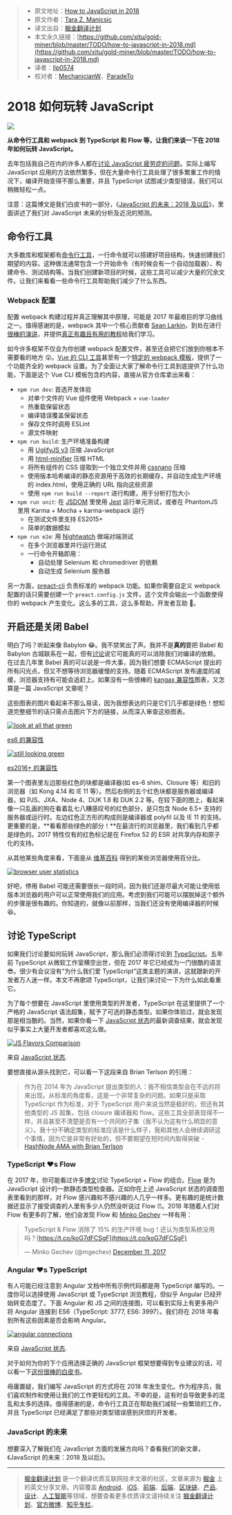 > * 原文地址：[How to JavaScript in 2018](https://www.telerik.com/blogs/how-to-javascript-in-2018)
> * 原文作者：[Tara Z. Manicsic](https://www.telerik.com/blogs/author/tara-manicsic)
> * 译文出自：[掘金翻译计划](https://github.com/xitu/gold-miner)
> * 本文永久链接：[https://github.com/xitu/gold-miner/blob/master/TODO/how-to-javascript-in-2018.md](https://github.com/xitu/gold-miner/blob/master/TODO/how-to-javascript-in-2018.md)
> * 译者：[llp0574](https://github.com/llp0574)
> * 校对者：[MechanicianW](https://github.com/MechanicianW)、[ParadeTo](https://github.com/ParadeTo)

# 2018 如何玩转 JavaScript

![](https://d585tldpucybw.cloudfront.net/sfimages/default-source/default-album/js_870x220_2.png?sfvrsn=2cce35f7_1)

**从命令行工具和 webpack 到 TypeScript 和 Flow 等，让我们来谈一下在 2018 年如何玩转 JavaScript。**

去年包括我自己在内的许多人都在[讨论 JavaScript 疲劳症的问题](https://developer.telerik.com/topics/web-development/javascripts-journey-2016/)。实际上编写 JavaScript 应用的方法依然繁多，但在大量命令行工具处理了很多繁重工作的情况下，编译开始变得不那么重要，并且 TypeScript 试图减少类型错误，我们可以稍微轻松一点。

注意：这篇博文是我们白皮书的一部分，《[JavaScript 的未来：2018 及以后](https://www.telerik.com/campaigns/kendo-ui/wp-javascript-future-2018)》，里面讲述了我们对 JavaScript 未来的分析及近况的预测。

## 命令行工具

大多数库和框架都有[命令行工具](https://www.telerik.com/campaigns/aspnet-mvc/net-cli-reinvented)，一行命令就可以搭建好项目结构，快速创建我们期望的内容。这种做法通常包含一个开始命令（有时候会有一个自动加载器）、构建命令、测试结构等。当我们创建新项目的时候，这些工具可以减少大量的冗余文件。让我们来看看一些命令行工具帮助我们减少了什么东西。

### Webpack 配置

配置 webpack 构建过程并真正理解其中原理，可能是 2017 年最艰巨的学习曲线之一。值得感谢的是，webpack 其中一个核心贡献者 [Sean Larkin](https://twitter.com/thelarkinn)，到处在进行[很棒的演讲](https://www.youtube.com/watch?v=4tQiJaFzuJ8&t=3526s)，并提供[真正有趣且有用的教程](https://www.twitch.tv/videos/209664650?t=1h57m40s)给我们学习。

如今许多框架不仅会为你创建 webpack 配置文件，甚至还会把它们放到你根本不需要看的地方 😮。[Vue 的 CLI 工具](https://github.com/vuejs/vue-cli)甚至有一个[特定的 webpack 模板](https://github.com/vuejs-templates/webpack)，提供了一个功能齐全的 webpack 设置。为了全面让大家了解命令行工具到底提供了什么功能，下面是这个 Vue CLI 模板包含的内容，直接从官方仓库拿出来看：

*   `npm run dev`: 首选开发体验
    *   对单个文件的 Vue 组件使用 Webpack + `vue-loader`
    *   热重载保留状态
    *   编译错误覆盖保留状态
    *   保存文件时调用 ESLint
    *   源文件映射
*   `npm run build`: 生产环境准备构建
    *   用 [UglifyJS v3](https://github.com/mishoo/UglifyJS2/tree/harmony) 压缩 JavaScript
    *   用 [html-minifier](https://github.com/kangax/html-minifier) 压缩 HTML
    *   将所有组件的 CSS 提取到一个独立文件并用 [cssnano](https://github.com/ben-eb/cssnano) 压缩
    *   使用版本哈希编译的静态资源用于高效的长期缓存，并自动生成生产环境的 index.html，使用正确的 URL 指向这些资源
    *   使用 `npm run build --report` 进行构建，用于分析打包大小
*   `npm run unit`: 在 [JSDOM](https://github.com/tmpvar/jsdom) 里使用 [Jest](https://facebook.github.io/jest/) 运行单元测试，或者在 PhantomJS 里用 Karma + Mocha + karma-webpack 运行
    *   在测试文件里支持 ES2015+
    *   简单的数据模拟
*   `npm run e2e`: 用 [Nightwatch](http://nightwatchjs.org/) 做端对端测试
    *   在多个浏览器里并行运行测试
    *   一行命令开箱即用：
        *   自动处理 Selenium 和 chromedriver 的依赖
        *   自动生成 Selenium 服务器

另一方面，[preact-cli](https://github.com/developit/preact-cli#webpack) 负责标准的 webpack 功能。如果你需要自定义 webpack 配置的话只需要创建一个 `preact.config.js` 文件，这个文件会输出一个函数使得你的 webpack 产生变化。这么多的工具，这么多帮助，开发者互助 💞。

## 开启还是关闭 Babel

明白了吗？听起来像 Babylon 😂。我不禁笑出了声。我并不是**真的**要把 Babel 和 Babylon 古城联系在一起，但有[讨论](https://medium.freecodecamp.org/you-might-not-need-to-transpile-your-javascript-4d5e0a438ca)说它可能真的可以消除我们对编译的依赖。在过去几年里 Babel 真的可以说是一件大事，因为我们想要 ECMAScript 提出的所有闪光点，但又不想等待浏览器缓慢的支持。随着 ECMAScript 发布速度的减缓，浏览器支持有可能会追赶上。如果没有一些很棒的 [kangax 兼容性](https://twitter.com/kangax?lang=en)图表，又怎算是一篇 JavaScript 文章呢？

这些图表的图片看起来不那么易读，因为我想表达的只是它们几乎都是绿色！想知道完整细节的话只需点击图片下方的链接，从而深入审查这些图表。

[![look at all that green](https://d585tldpucybw.cloudfront.net/sfimages/default-source/blogs/2018/2018-02/compatibility-es6.png?sfvrsn=81c1b8d1_1)](https://d585tldpucybw.cloudfront.net/sfimages/default-source/blogs/2018/2018-02/compatibility-es6.png?sfvrsn=81c1b8d1_1)

[es6 的兼容性](http://kangax.github.io/compat-table/es6/)

[![still looking green](https://d585tldpucybw.cloudfront.net/sfimages/default-source/blogs/2018/2018-02/compatibility-2016.png?sfvrsn=43f89061_1)](https://d585tldpucybw.cloudfront.net/sfimages/default-source/blogs/2018/2018-02/compatibility-2016.png?sfvrsn=43f89061_1)

[es2016+ 的兼容性](http://kangax.github.io/compat-table/es2016plus/)

第一个图表里左边那些红色的块都是编译器(如 es-6 shim、Closure 等）和旧的浏览器（如 Kong 4.14 和 IE 11 等）。然后右侧的五个红色块都是服务器或编译器，如 PJS、JXA、Node 4、DUK 1.8 和 DUK 2.2 等。在较下面的图上，看起来像一只乱画的狗在看着乱七八糟感叹号的红色部分，是只包含 Node 6.5+ 支持的服务器或运行时。左边红色正方形的构成则是编译器或 polyfil 以及 IE 11 的支持。更重要的是，**看看那些绿色的部分！**在最流行的浏览器里，我们看到几乎都是绿色的。2017 特性仅有的红色标记是在 Firefox 52 的 ESR 对共享内存和原子化的支持。

从其他某些角度来看，下面是从 [维基百科](https://en.wikipedia.org/wiki/Usage_share_of_web_browsers) 得到的某些浏览器使用百分比。

[![browser user statistics](https://d585tldpucybw.cloudfront.net/sfimages/default-source/blogs/2018/2018-02/browser-user-statistics.png?sfvrsn=896a6611_1)](https://d585tldpucybw.cloudfront.net/sfimages/default-source/blogs/2018/2018-02/browser-user-statistics.png?sfvrsn=896a6611_1)

好吧，停用 Babel 可能还需要很长一段时间，因为我们还是尽最大可能让使用低版本浏览器的用户可以正常使用我们的应用。考虑到我们可能可以摆脱掉这个额外的步骤是很有趣的。你知道的，就像以前那样，当我们还没有使用编译器的时候 😆。

## 讨论 TypeScript

如果我们讨论要如何玩转 JavaScript，那么我们必须得讨论到 [TypeScript](https://www.typescriptlang.org/)。五年前 TypeScript 从微软工作室横空出世，但在 2017 年它已经成为一门很酷的语言 😎。很少有会议没有“为什么我们爱 TypeScript”这类主题的演讲，这就跟新的开发者万人迷一样。本文不再歌颂 TypeScript，让我们来讨论一下为什么如此看重它。

为了每个想要在 JavaScript 里使用类型的开发者，TypeScript 在这里提供了一个严格的 JavaScript 语法超集，赋予了可选的静态类型。如果你体验过，就会发现那是相当酷的。当然，如果你看一下 [JavaScript 状态](https://stateofjs.com/2017/introduction/)的最新调查结果，就会发现似乎事实上大量开发者都喜欢这么做。

[![JS Flavors Comparison](https://d585tldpucybw.cloudfront.net/sfimages/default-source/blogs/2018/2018-02/js-flavors-comparison.png?sfvrsn=14077aa8_1)](https://d585tldpucybw.cloudfront.net/sfimages/default-source/blogs/2018/2018-02/js-flavors-comparison.png?sfvrsn=14077aa8_1)

来自 [JavaScript 状态](https://stateofjs.com/2017/introduction/).

要想直接从源头找到它，可以看一下这段来自 Brian Terlson 的引用：

> 作为在 2014 年为 JavaScript 提出类型的人：我不相信类型会在不远的将来出现。从标准的角度看，这是一个非常复杂的问题。如果只是采取 TypeScript 作为标准，对于 TypeScript 用户来说当然是极好的，但还有其他类型的 JS 超集，包括 closure 编译器和 flow。这些工具全部表现得不一样，并且甚至不清楚是否有一个共同的子集（我不认为这有什么明显的意义）。我十分不确定类型的标准应该是什么样子，我和其他人会继续调研这个事情，因为它是非常有好处的，但不要期望在短时间内取得突破 - [HashNode AMA with Brian Terlson](https://hashnode.com/ama/with-brian-terlson-cj6vu9vjv01nmo1wu8vmtt1x9#cj6vuspfq01oso1wuhjo5zvd6)

### TypeScript ❤s Flow

在 2017 年，你可能看过许多[博文](http://thejameskyle.com/adopting-flow-and-typescript.html)讨论 TypeScript + Flow 的组合。[Flow](https://flow.org/) 是为 JavaScript 设计的一款静态类型检查器。正如你在上述 JavaScript 状态的调查图表里看到的那样，对 Flow 感兴趣和不感兴趣的人几乎一样多。更有趣的是统计数据还显示了接受调查的人里有多少人仍然没听说过 Flow ⏰。2018 年随着人们对 Flow 有更多的了解，他们会发现 Flow 和 [Minko Gechev](https://twitter.com/mgechev/status/940131449025347589) 一样有用：

> TypeScript & Flow 消除了 15% 的生产环境 bug！还认为类型系统没用吗？[https://t.co/koG7dFCSgF](https://t.co/koG7dFCSgF)
>
> — Minko Gechev (@mgechev) [December 11, 2017](https://twitter.com/mgechev/status/940131449025347589?ref_src=twsrc%5Etfw)

### Angular ❤s TypeScript

有人可能已经注意到 Angular 文档中所有示例代码都是用 TypeScript 编写的。一度你可以选择使用 JavaScript 或 TypeScript 浏览教程，但似乎 Angular 已经开始转变态度了。下面 Angular 和 JS 之间的连接图，可以看到实际上有更多用户将 Angular 连接到 ES6（TypeScript: 3777, ES6: 3997）。我们将在 2018 年看到所有这些因素是否会影响 Angular。

[![angular connections](https://d585tldpucybw.cloudfront.net/sfimages/default-source/blogs/2018/2018-02/angular-connections.png?sfvrsn=192c96f4_1)](https://d585tldpucybw.cloudfront.net/sfimages/default-source/blogs/2018/2018-02/angular-connections.png?sfvrsn=192c96f4_1)

来自 [JavaScript 状态](https://stateofjs.com/2017/introduction/).

对于如何为你的下个应用选择正确的 JavaScript 框架想要得到专业建议的话，可以看一下[这份很棒的白皮书](https://www.telerik.com/campaigns/kendo-ui/wp-javascript-future-2018)。

毋庸置疑，我们编写 JavaScript 的方式将在 2018 年发生变化。作为程序员，我们喜欢制作和使用让我们的工作更轻松的工具。不幸的是，这有时会导致更多的混乱和太多的选择。值得感谢的是，命令行工具正在帮助我们减轻一些繁琐的工作，并且 TypeScript 已经满足了那些对类型错误感到厌烦的开发者。

### JavaScript 的未来

想要深入了解我们在 JavaScript 方面的发展方向吗？查看我们的新文章，《JavaScript 的未来：2018 及以后》。


---

> [掘金翻译计划](https://github.com/xitu/gold-miner) 是一个翻译优质互联网技术文章的社区，文章来源为 [掘金](https://juejin.im) 上的英文分享文章。内容覆盖 [Android](https://github.com/xitu/gold-miner#android)、[iOS](https://github.com/xitu/gold-miner#ios)、[前端](https://github.com/xitu/gold-miner#前端)、[后端](https://github.com/xitu/gold-miner#后端)、[区块链](https://github.com/xitu/gold-miner#区块链)、[产品](https://github.com/xitu/gold-miner#产品)、[设计](https://github.com/xitu/gold-miner#设计)、[人工智能](https://github.com/xitu/gold-miner#人工智能)等领域，想要查看更多优质译文请持续关注 [掘金翻译计划](https://github.com/xitu/gold-miner)、[官方微博](http://weibo.com/juejinfanyi)、[知乎专栏](https://zhuanlan.zhihu.com/juejinfanyi)。
